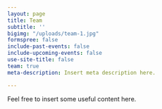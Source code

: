 ```yaml
---
layout: page
title: Team
subtitle: ''
bigimg: "/uploads/team-1.jpg"
formspree: false
include-past-events: false
include-upcoming-events: false
use-site-title: false
team: true
meta-description: Insert meta description here. 

---
```

Feel free to insert some useful content here. 
